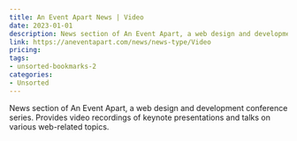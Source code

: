 ```yaml
---
title: An Event Apart News | Video
date: 2023-01-01
description: News section of An Event Apart, a web design and development conference series. Provides video recordings of keynote presentations and talks on various web-related topics.
link: https://aneventapart.com/news/news-type/Video
pricing: 
tags: 
- unsorted-bookmarks-2 
categories: 
- Unsorted 
---
```


News section of An Event Apart, a web design and development conference series. Provides video recordings of keynote presentations and talks on various web-related topics.